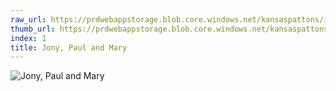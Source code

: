 ```yaml
---
raw_url: https://prdwebappstorage.blob.core.windows.net/kansaspattons/images/gallery-2009-10-18/img58363.jpg
thumb_url: https://prdwebappstorage.blob.core.windows.net/kansaspattons/images/gallery-2009-10-18/thumb_img58363.jpg
index: 1
title: Jony, Paul and Mary
---
```

![Jony, Paul and Mary](https://prdwebappstorage.blob.core.windows.net/kansaspattons/images/gallery-2009-10-18/img58363.jpg)
